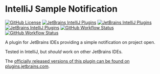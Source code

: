 # IntelliJ Sample Notification

[![GitHub License](https://img.shields.io/github/license/ChrisCarini/intellij-notification-sample?style=flat-square)](https://github.com/ChrisCarini/intellij-notification-sample/blob/master/LICENSE)
[![JetBrains IntelliJ Plugins](https://img.shields.io/jetbrains/plugin/v/10924-intellij-sample-notification?label=Latest%20Plugin%20Release&style=flat-square)](https://plugins.jetbrains.com/plugin/10924-intellij-sample-notification)
[![JetBrains IntelliJ Plugins](https://img.shields.io/jetbrains/plugin/r/rating/10924-intellij-sample-notification?style=flat-square)](https://plugins.jetbrains.com/plugin/10924-intellij-sample-notification)
[![JetBrains IntelliJ Plugins](https://img.shields.io/jetbrains/plugin/d/10924-intellij-sample-notification?style=flat-square)](https://plugins.jetbrains.com/plugin/10924-intellij-sample-notification)
[![GitHub Workflow Status](https://img.shields.io/github/workflow/status/ChrisCarini/intellij-notification-sample/JetBrains%20Plugin%20CI?logo=GitHub&style=flat-square)](https://github.com/ChrisCarini/intellij-notification-sample/actions?query=workflow%3A%22JetBrains+Plugin+CI%22)
[![GitHub Workflow Status](https://img.shields.io/github/workflow/status/ChrisCarini/intellij-notification-sample/IntelliJ%20Plugin%20Compatibility?label=IntelliJ%20Plugin%20Compatibility&logo=GitHub&style=flat-square)](https://github.com/ChrisCarini/intellij-notification-sample/actions?query=workflow%3A%22IntelliJ+Plugin+Compatibility%22)

<!-- Plugin description -->
A plugin for JetBrains IDEs providing a simple notification on project open.
<!-- Plugin description end -->

Tested in IntelliJ, but _should_ work on other JetBrains IDEs.

The [officially released versions of this plugin can be found on plugins.jetbrains.com](https://plugins.jetbrains.com/plugin/10924-sample-notification/).
